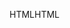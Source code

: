 <span data-ttu-id="184bf-101">HTML</span><span class="sxs-lookup"><span data-stu-id="184bf-101">HTML</span></span>